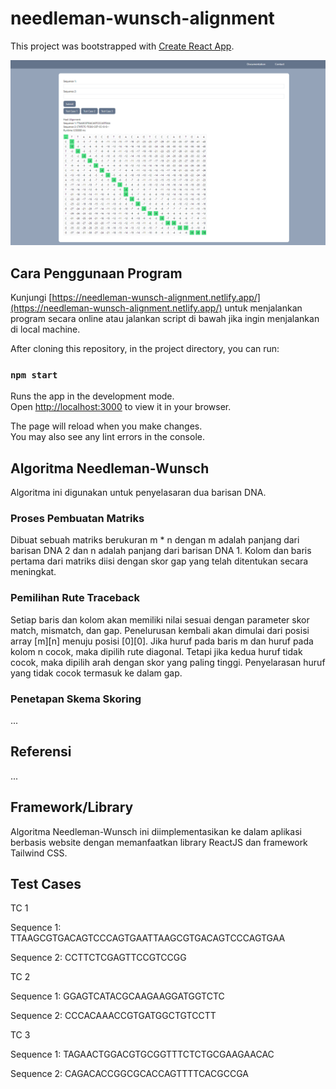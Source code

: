 # needleman-wunsch-alignment

This project was bootstrapped with [Create React App](https://github.com/facebook/create-react-app).

![alt text](https://github.com/ranjabi/needleman-wunsch-alignment/blob/main/wna-algo.png "Website Preview")

## Cara Penggunaan Program
Kunjungi [https://needleman-wunsch-alignment.netlify.app/](https://needleman-wunsch-alignment.netlify.app/) untuk menjalankan program secara online atau jalankan script di bawah jika ingin menjalankan di local machine.

After cloning this repository, in the project directory, you can run:

### `npm start`

Runs the app in the development mode.\
Open [http://localhost:3000](http://localhost:3000) to view it in your browser.

The page will reload when you make changes.\
You may also see any lint errors in the console.

## Algoritma Needleman-Wunsch
Algoritma ini digunakan untuk penyelasaran dua barisan DNA.
### Proses Pembuatan Matriks
Dibuat sebuah matriks berukuran m * n dengan m adalah panjang dari barisan DNA 2 dan n adalah panjang dari barisan DNA 1. Kolom dan baris pertama dari matriks diisi dengan skor gap yang telah ditentukan secara meningkat.
### Pemilihan Rute Traceback
Setiap baris dan kolom akan memiliki nilai sesuai dengan parameter skor match, mismatch, dan gap. Penelurusan kembali akan dimulai dari posisi array [m][n] menuju posisi [0][0]. Jika huruf pada baris m dan huruf pada kolom n cocok, maka dipilih rute diagonal. Tetapi jika kedua huruf tidak cocok, maka dipilih arah dengan skor yang paling tinggi. Penyelarasan huruf yang tidak cocok termasuk ke dalam gap.
### Penetapan Skema Skoring
...

## Referensi
...

## Framework/Library
Algoritma Needleman-Wunsch ini diimplementasikan ke dalam aplikasi berbasis website dengan memanfaatkan library ReactJS dan framework Tailwind CSS.

## Test Cases
TC 1

Sequence 1: TTAAGCGTGACAGTCCCAGTGAATTAAGCGTGACAGTCCCAGTGAA

Sequence 2: CCTTCTCGAGTTCCGTCCGG

TC 2

Sequence 1: GGAGTCATACGCAAGAAGGATGGTCTC

Sequence 2: CCCACAAACCGTGATGGCTGTCCTT

TC 3

Sequence 1: TAGAACTGGACGTGCGGTTTCTCTGCGAAGAACAC

Sequence 2: CAGACACCGGCGCACCAGTTTTCACGCCGA
